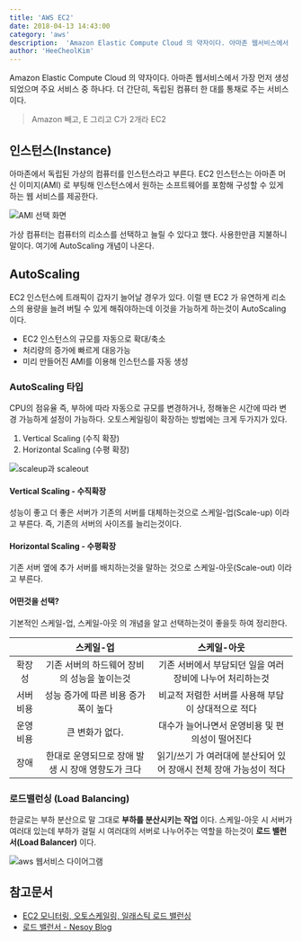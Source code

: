 ```yaml
---
title: 'AWS EC2'
date: 2018-04-13 14:43:00
category: 'aws'
description:  'Amazon Elastic Compute Cloud 의 약자이다. 아마존 웹서비스에서 가장 먼저 생성되었으며 주요 서비스 중 하나다. 더 간단히, 독립된 컴퓨터 한 대를 통채로 주는 서비스이다. EC2에 대해 간단히 알아봅니다.'
author: 'HeeCheolKim'
---
```


Amazon Elastic Compute Cloud 의 약자이다. 아마존 웹서비스에서 가장 먼저 생성되었으며 주요 서비스 중 하나다. 더 간단히, 독립된 컴퓨터 한 대를 통채로 주는 서비스이다.

> Amazon 빼고, E 그리고 C가 2개라 EC2

## 인스턴스(Instance)

아마존에서 독립된 가상의 컴퓨터를 인스턴스라고 부른다. EC2 인스턴스는 아마존 머신 이미지(AMI) 로 부팅해 인스턴스에서 원하는 소프트웨어를 포함해 구성할 수 있게 하는 웹 서비스를 제공한다.

![AMI 선택 화면](https://user-images.githubusercontent.com/35059687/56074927-06904680-5df5-11e9-94b6-e39f58f4da35.png)

가상 컴퓨터는 컴퓨터의 리소스를 선택하고 늘릴 수 있다고 했다. 사용한만큼 지불하니말이다. 여기에 AutoScaling 개념이 나온다.

## AutoScaling

EC2 인스턴스에 트래픽이 갑자기 늘어날 경우가 있다. 이럴 땐 EC2 가 유연하게 리소스의 용량을 늘려 버틸 수 있게 해줘야하는데 이것을 가능하게 하는것이 AutoScaling 이다.

* EC2 인스턴스의 규모를 자동으로 확대/축소
* 처리량의 증가에 빠르게 대응가능
* 미리 만들어진 AMI를 이용해 인스턴스를 자동 생성


### AutoScaling 타입

CPU의 점유율 즉, 부하에 따라 자동으로 규모를 변경하거나, 정해놓은 시간에 따라 변경 가능하게 설정이 가능하다. 오토스케일링이 확장하는 방법에는 크게 두가지가 있다.

1. Vertical Scaling (수직 확장)
2. Horizontal Scaling (수평 확장)

![scaleup과 scaleout](https://www.devteam.space/wp-content/uploads/2018/04/scale-ut.png)

#### Vertical Scaling - 수직확장

성능이 좋고 더 좋은 서버가 기존의 서버를 대체하는것으로 스케일-업(Scale-up) 이라고 부른다. 즉, 기존의 서버의 사이즈를 늘리는것이다.

#### Horizontal Scaling - 수평확장

기존 서버 옆에 추가 서버를 배치하는것을 말하는 것으로 스케일-아웃(Scale-out) 이라고 부른다.


#### 어떤것을 선택?

기본적인 스케일-업, 스케일-아웃 의 개념을 알고 선택하는것이 좋을듯 하여 정리한다.

||스케일-업|스케일-아웃|
|:---:|:---:|:--:|
|확장성   |기존 서버의 하드웨어 장비의 성능을 높이는것 | 기존 서버에서 부담되던 일을 여러 장비에 나누어 처리하는것  |
|서버 비용   | 성능 증가에 따른 비용 증가폭이 높다  | 비교적 저렴한 서버를 사용해 부담이 상대적으로 적다  |
|운영 비용   | 큰 변화가 없다.  |  대수가 늘어나면서 운영비용 및 편의성이 떨어진다 |
|장애   | 한대로 운영되므로 장애 발생 시 장애 영향도가 크다  | 읽기/쓰기 가 여러대에 분산되어 있어 장애시 전체 장애 가능성이 적다  |


### 로드밸런싱 (Load Balancing)

한글로는 부하 분산으로 말 그대로 **부하를 분산시키는 작업** 이다. 스케일-아웃 시 서버가 여러대 있는데 부하가 걸릴 시 여러대의 서버로 나누어주는 역할을 하는것이 **로드 밸런서(Load Balancer)** 이다.

![aws 웹서비스 다이어그램](https://www.appliedtrust.com/sites/default/files/blog/aws-load-balancing.jpg)

## 참고문서

* [EC2 모니터링, 오토스케일링, 일래스틱 로드 밸런싱](https://ora-sysdba.tistory.com/entry/AWS-EC2-%EB%AA%A8%EB%8B%88%ED%84%B0%EB%A7%81-%EC%98%A4%ED%86%A0-%EC%8A%A4%EC%BC%80%EC%9D%BC%EB%A7%81-%EC%8A%A4%ED%8B%B1-%EB%A1%9C%EB%93%9C-%EB%B0%B8%EB%9F%B0%EC%8B%B1)
* [로드 밸런서 - Nesoy Blog](https://nesoy.github.io/articles/2018-06/Load-Balancer)
